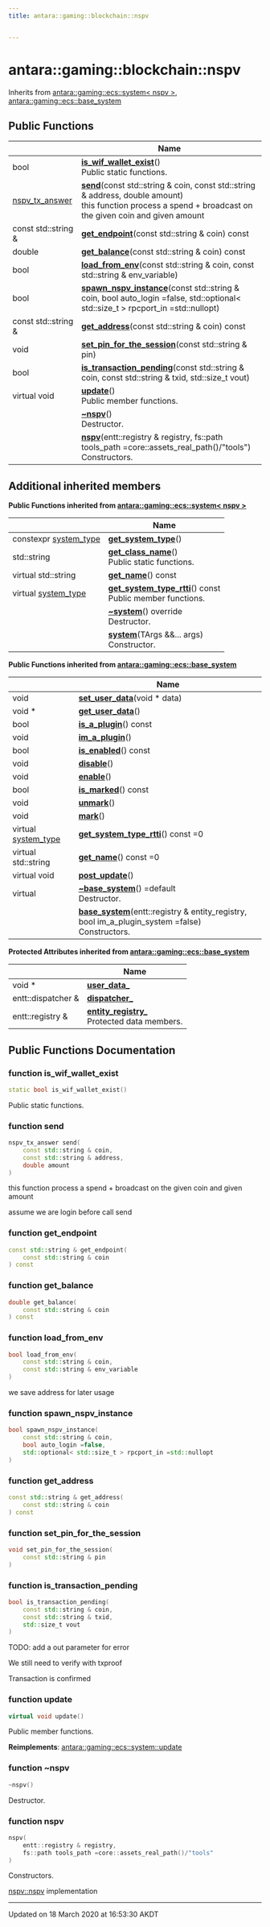 ```yaml
---
title: antara::gaming::blockchain::nspv


---
```


# antara::gaming::blockchain::nspv








Inherits from [antara::gaming::ecs::system< nspv >](Classes/classantara_1_1gaming_1_1ecs_1_1system.md), [antara::gaming::ecs::base_system](Classes/classantara_1_1gaming_1_1ecs_1_1base__system.md)







## Public Functions

|                | Name           |
| -------------- | -------------- |
| bool | **[is_wif_wallet_exist](Classes/classantara_1_1gaming_1_1blockchain_1_1nspv.md#function-is_wif_wallet_exist)**() <br>Public static functions.  |
| [nspv_tx_answer](Classes/structantara_1_1gaming_1_1blockchain_1_1nspv__tx__answer.md) | **[send](Classes/classantara_1_1gaming_1_1blockchain_1_1nspv.md#function-send)**(const std::string & coin, const std::string & address, double amount) <br>this function process a spend + broadcast on the given coin and given amount  |
| const std::string & | **[get_endpoint](Classes/classantara_1_1gaming_1_1blockchain_1_1nspv.md#function-get_endpoint)**(const std::string & coin) const  |
| double | **[get_balance](Classes/classantara_1_1gaming_1_1blockchain_1_1nspv.md#function-get_balance)**(const std::string & coin) const  |
| bool | **[load_from_env](Classes/classantara_1_1gaming_1_1blockchain_1_1nspv.md#function-load_from_env)**(const std::string & coin, const std::string & env_variable)  |
| bool | **[spawn_nspv_instance](Classes/classantara_1_1gaming_1_1blockchain_1_1nspv.md#function-spawn_nspv_instance)**(const std::string & coin, bool auto_login =false, std::optional< std::size_t > rpcport_in =std::nullopt)  |
| const std::string & | **[get_address](Classes/classantara_1_1gaming_1_1blockchain_1_1nspv.md#function-get_address)**(const std::string & coin) const  |
| void | **[set_pin_for_the_session](Classes/classantara_1_1gaming_1_1blockchain_1_1nspv.md#function-set_pin_for_the_session)**(const std::string & pin)  |
| bool | **[is_transaction_pending](Classes/classantara_1_1gaming_1_1blockchain_1_1nspv.md#function-is_transaction_pending)**(const std::string & coin, const std::string & txid, std::size_t vout)  |
| virtual void | **[update](Classes/classantara_1_1gaming_1_1blockchain_1_1nspv.md#function-update)**() <br>Public member functions.  |
|  | **[~nspv](Classes/classantara_1_1gaming_1_1blockchain_1_1nspv.md#function-~nspv)**() <br>Destructor.  |
|  | **[nspv](Classes/classantara_1_1gaming_1_1blockchain_1_1nspv.md#function-nspv)**(entt::registry & registry, fs::path tools_path =core::assets_real_path()/"tools") <br>Constructors.  |






## Additional inherited members






**Public Functions inherited from [antara::gaming::ecs::system< nspv >](Classes/classantara_1_1gaming_1_1ecs_1_1system.md)**

|                | Name           |
| -------------- | -------------- |
| constexpr [system_type](Namespaces/namespaceantara_1_1gaming_1_1ecs.md#enum-system_type) | **[get_system_type](Classes/classantara_1_1gaming_1_1ecs_1_1system.md#function-get_system_type)**()  |
| std::string | **[get_class_name](Classes/classantara_1_1gaming_1_1ecs_1_1system.md#function-get_class_name)**() <br>Public static functions.  |
| virtual std::string | **[get_name](Classes/classantara_1_1gaming_1_1ecs_1_1system.md#function-get_name)**() const  |
| virtual [system_type](Namespaces/namespaceantara_1_1gaming_1_1ecs.md#enum-system_type) | **[get_system_type_rtti](Classes/classantara_1_1gaming_1_1ecs_1_1system.md#function-get_system_type_rtti)**() const <br>Public member functions.  |
|  | **[~system](Classes/classantara_1_1gaming_1_1ecs_1_1system.md#function-~system)**() override <br>Destructor.  |
|  | **[system](Classes/classantara_1_1gaming_1_1ecs_1_1system.md#function-system)**(TArgs &&... args) <br>Constructor.  |









**Public Functions inherited from [antara::gaming::ecs::base_system](Classes/classantara_1_1gaming_1_1ecs_1_1base__system.md)**

|                | Name           |
| -------------- | -------------- |
| void | **[set_user_data](Classes/classantara_1_1gaming_1_1ecs_1_1base__system.md#function-set_user_data)**(void * data)  |
| void * | **[get_user_data](Classes/classantara_1_1gaming_1_1ecs_1_1base__system.md#function-get_user_data)**()  |
| bool | **[is_a_plugin](Classes/classantara_1_1gaming_1_1ecs_1_1base__system.md#function-is_a_plugin)**() const  |
| void | **[im_a_plugin](Classes/classantara_1_1gaming_1_1ecs_1_1base__system.md#function-im_a_plugin)**()  |
| bool | **[is_enabled](Classes/classantara_1_1gaming_1_1ecs_1_1base__system.md#function-is_enabled)**() const  |
| void | **[disable](Classes/classantara_1_1gaming_1_1ecs_1_1base__system.md#function-disable)**()  |
| void | **[enable](Classes/classantara_1_1gaming_1_1ecs_1_1base__system.md#function-enable)**()  |
| bool | **[is_marked](Classes/classantara_1_1gaming_1_1ecs_1_1base__system.md#function-is_marked)**() const  |
| void | **[unmark](Classes/classantara_1_1gaming_1_1ecs_1_1base__system.md#function-unmark)**()  |
| void | **[mark](Classes/classantara_1_1gaming_1_1ecs_1_1base__system.md#function-mark)**()  |
| virtual [system_type](Namespaces/namespaceantara_1_1gaming_1_1ecs.md#enum-system_type) | **[get_system_type_rtti](Classes/classantara_1_1gaming_1_1ecs_1_1base__system.md#function-get_system_type_rtti)**() const =0  |
| virtual std::string | **[get_name](Classes/classantara_1_1gaming_1_1ecs_1_1base__system.md#function-get_name)**() const =0  |
| virtual void | **[post_update](Classes/classantara_1_1gaming_1_1ecs_1_1base__system.md#function-post_update)**()  |
| virtual  | **[~base_system](Classes/classantara_1_1gaming_1_1ecs_1_1base__system.md#function-~base_system)**() =default <br>Destructor.  |
|  | **[base_system](Classes/classantara_1_1gaming_1_1ecs_1_1base__system.md#function-base_system)**(entt::registry & entity_registry, bool im_a_plugin_system =false) <br>Constructors.  |



**Protected Attributes inherited from [antara::gaming::ecs::base_system](Classes/classantara_1_1gaming_1_1ecs_1_1base__system.md)**

|                | Name           |
| -------------- | -------------- |
| void * | **[user_data_](Classes/classantara_1_1gaming_1_1ecs_1_1base__system.md#variable-user_data_)**  |
| entt::dispatcher & | **[dispatcher_](Classes/classantara_1_1gaming_1_1ecs_1_1base__system.md#variable-dispatcher_)**  |
| entt::registry & | **[entity_registry_](Classes/classantara_1_1gaming_1_1ecs_1_1base__system.md#variable-entity_registry_)** <br>Protected data members.  |








## Public Functions Documentation

### function is_wif_wallet_exist

```cpp
static bool is_wif_wallet_exist()
```

Public static functions. 



























### function send

```cpp
nspv_tx_answer send(
    const std::string & coin,
    const std::string & address,
    double amount
)
```

this function process a spend + broadcast on the given coin and given amount 


























assume we are login before call send 

### function get_endpoint

```cpp
const std::string & get_endpoint(
    const std::string & coin
) const
```




























### function get_balance

```cpp
double get_balance(
    const std::string & coin
) const
```




























### function load_from_env

```cpp
bool load_from_env(
    const std::string & coin,
    const std::string & env_variable
)
```



























we save address for later usage 

### function spawn_nspv_instance

```cpp
bool spawn_nspv_instance(
    const std::string & coin,
    bool auto_login =false,
    std::optional< std::size_t > rpcport_in =std::nullopt
)
```




























### function get_address

```cpp
const std::string & get_address(
    const std::string & coin
) const
```




























### function set_pin_for_the_session

```cpp
void set_pin_for_the_session(
    const std::string & pin
)
```




























### function is_transaction_pending

```cpp
bool is_transaction_pending(
    const std::string & coin,
    const std::string & txid,
    std::size_t vout
)
```



























TODO: add a out parameter for error

We still need to verify with txproof

Transaction is confirmed 

### function update

```cpp
virtual void update()
```

Public member functions. 
























**Reimplements**: [antara::gaming::ecs::system::update](Classes/classantara_1_1gaming_1_1ecs_1_1system.md#function-update)




### function ~nspv

```cpp
~nspv()
```

Destructor. 



























### function nspv

```cpp
nspv(
    entt::registry & registry,
    fs::path tools_path =core::assets_real_path()/"tools"
)
```

Constructors. 

























[nspv::nspv](Classes/classantara_1_1gaming_1_1blockchain_1_1nspv.md#function-nspv) implementation 








-------------------------------

Updated on 18 March 2020 at 16:53:30 AKDT